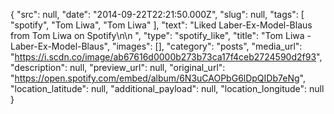 {
  "src": null,
  "date": "2014-09-22T22:21:50.000Z",
  "slug": null,
  "tags": [
    "spotify",
    "Tom Liwa",
    "Tom Liwa"
  ],
  "text": "Liked Laber-Ex-Model-Blaus from Tom Liwa on Spotify\n\n ",
  "type": "spotify_like",
  "title": "Tom Liwa - Laber-Ex-Model-Blaus",
  "images": [],
  "category": "posts",
  "media_url": "https://i.scdn.co/image/ab67616d0000b273b73ca17f4ceb2724590d2f93",
  "description": null,
  "preview_url": null,
  "original_url": "https://open.spotify.com/embed/album/6N3uCAOPbG6lDpQIDb7eNg",
  "location_latitude": null,
  "additional_payload": null,
  "location_longitude": null
}